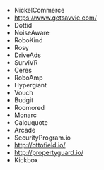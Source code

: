 - NickelCommerce
- https://www.getsavvie.com/
- Dottid
- NoiseAware
- RoboKind
- Rosy
- DriveAds
- SurviVR
- Ceres
- RoboAmp
- Hypergiant
- Vouch
- Budgit
- Roomored
- Monarc
- Calcuquote
- Arcade
- SecurityProgram.io
- http://ottofield.io/
- http://propertyguard.io/
- Kickbox
